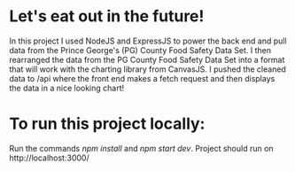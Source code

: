 # Let's eat out in the future!

In this project I used NodeJS and ExpressJS to power the back end and pull data from the Prince George's (PG) County Food Safety Data Set. I then rearranged the data from the PG County Food Safety Data Set into a format that will work with the charting library from CanvasJS. I pushed the cleaned data to /api where the front end makes a fetch request and then displays the data in a nice looking chart!
 
 # To run this project locally:
 Run the commands _npm install_ and _npm start dev_.
 Project should run on http://localhost:3000/

